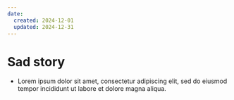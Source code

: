 ```yaml
---
date:
  created: 2024-12-01
  updated: 2024-12-31
---
```


# Sad story

<!-- more -->

- Lorem ipsum dolor sit amet, consectetur adipiscing elit,
  sed do eiusmod tempor incididunt ut labore et dolore magna aliqua.
